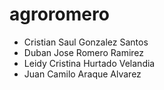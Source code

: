 # agroromero

- Cristian Saul Gonzalez Santos 
- Duban Jose Romero Ramirez
- Leidy Cristina Hurtado Velandia
- Juan Camilo Araque Alvarez
